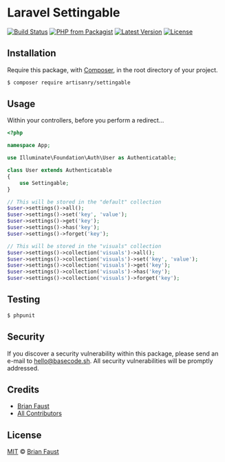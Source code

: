 # Laravel Settingable

[![Build Status](https://img.shields.io/travis/artisanry/Settingable/master.svg?style=flat-square)](https://travis-ci.org/artisanry/Settingable)
[![PHP from Packagist](https://img.shields.io/packagist/php-v/artisanry/settingable.svg?style=flat-square)]()
[![Latest Version](https://img.shields.io/github/release/artisanry/Settingable.svg?style=flat-square)](https://github.com/artisanry/Settingable/releases)
[![License](https://img.shields.io/packagist/l/artisanry/Settingable.svg?style=flat-square)](https://packagist.org/packages/artisanry/Settingable)

## Installation

Require this package, with [Composer](https://getcomposer.org/), in the root directory of your project.

``` bash
$ composer require artisanry/settingable
```

## Usage

Within your controllers, before you perform a redirect...

``` php
<?php

namespace App;

use Illuminate\Foundation\Auth\User as Authenticatable;

class User extends Authenticatable
{
    use Settingable;
}
```

```php
// This will be stored in the "default" collection
$user->settings()->all();
$user->settings()->set('key', 'value');
$user->settings()->get('key');
$user->settings()->has('key');
$user->settings()->forget('key');

// This will be stored in the "visuals" collection
$user->settings()->collection('visuals')->all();
$user->settings()->collection('visuals')->set('key', 'value');
$user->settings()->collection('visuals')->get('key');
$user->settings()->collection('visuals')->has('key');
$user->settings()->collection('visuals')->forget('key');
```

## Testing

``` bash
$ phpunit
```

## Security

If you discover a security vulnerability within this package, please send an e-mail to hello@basecode.sh. All security vulnerabilities will be promptly addressed.

## Credits

- [Brian Faust](https://github.com/faustbrian)
- [All Contributors](../../contributors)

## License

[MIT](LICENSE) © [Brian Faust](https://basecode.sh)
